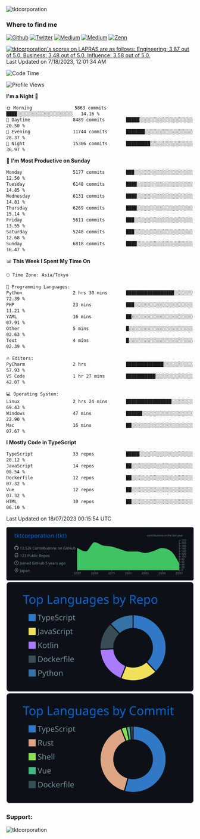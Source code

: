 <p align="left"> <img src="https://komarev.com/ghpvc/?username=tktcorporation&label=Profile%20views&color=0e75b6&style=flat" alt="tktcorporation" /> </p>

<h3>Where to find me</h3>
<p>
<a href="https://github.com/tktcorporation" target="_blank"><img alt="Github" src="https://img.shields.io/badge/GitHub-%2312100E.svg?&style=for-the-badge&logo=Github&logoColor=white" /></a>
<a href="https://twitter.com/tktcorporation" target="_blank"><img alt="Twitter" src="https://img.shields.io/badge/twitter-%231DA1F2.svg?&style=for-the-badge&logo=twitter&logoColor=white" /></a>
<a href="https://www.linkedin.com/in/tktcorporation" target="_blank"><img alt="Medium" src="https://img.shields.io/badge/linkdin-0a66c2.svg?&style=for-the-badge&logo=linkedin&logoColor=white" /></a>
<a href="https://qiita.com/tktcorporation" target="_blank"><img alt="Medium" src="https://img.shields.io/badge/qiita-55C500.svg?&style=for-the-badge&logo=qiita&logoColor=white" /></a>
<a href="https://zenn.dev/tktcorporation" target="_blank"><img alt="Zenn" src="https://img.shields.io/badge/Zenn-3EA8FF.svg?&style=for-the-badge&logo=Zenn&logoColor=white" /></a>
</p>

<!--START_SECTION:lapras-card-->
<p ><a href="https://lapras.com/public/tktcorporation" target="_blank" rel="noopener noreferrer"><img alt="tktcorporation's scores on LAPRAS are as follows: Engineering: 3.87 out of 5.0, Business: 3.48 out of 5.0, Influence: 3.58 out of 5.0." src="https://lapras-card-generator.vercel.app/api/svg?e=3.87&b=3.48&i=3.58&b1=%23232323&b2=%236d6d6d&i1=%23212121&i2=%23818181&l=en" width="300" ></a>  
Last Updated on 7/18/2023, 12:01:34 AM</p>
<!--END_SECTION:lapras-card-->
  
<!--START_SECTION:waka-->
![Code Time](http://img.shields.io/badge/Code%20Time-1%2C078%20hrs%2026%20mins-blue)

![Profile Views](http://img.shields.io/badge/Profile%20Views-1-blue)

**I'm a Night 🦉** 

```text
🌞 Morning                5863 commits        ████░░░░░░░░░░░░░░░░░░░░░   14.16 % 
🌆 Daytime                8489 commits        █████░░░░░░░░░░░░░░░░░░░░   20.50 % 
🌃 Evening                11744 commits       ███████░░░░░░░░░░░░░░░░░░   28.37 % 
🌙 Night                  15306 commits       █████████░░░░░░░░░░░░░░░░   36.97 % 
```
📅 **I'm Most Productive on Sunday** 

```text
Monday                   5177 commits        ███░░░░░░░░░░░░░░░░░░░░░░   12.50 % 
Tuesday                  6148 commits        ████░░░░░░░░░░░░░░░░░░░░░   14.85 % 
Wednesday                6131 commits        ████░░░░░░░░░░░░░░░░░░░░░   14.81 % 
Thursday                 6269 commits        ████░░░░░░░░░░░░░░░░░░░░░   15.14 % 
Friday                   5611 commits        ███░░░░░░░░░░░░░░░░░░░░░░   13.55 % 
Saturday                 5248 commits        ███░░░░░░░░░░░░░░░░░░░░░░   12.68 % 
Sunday                   6818 commits        ████░░░░░░░░░░░░░░░░░░░░░   16.47 % 
```


📊 **This Week I Spent My Time On** 

```text
🕑︎ Time Zone: Asia/Tokyo

💬 Programming Languages: 
Python                   2 hrs 30 mins       ██████████████████░░░░░░░   72.39 % 
PHP                      23 mins             ███░░░░░░░░░░░░░░░░░░░░░░   11.21 % 
YAML                     16 mins             ██░░░░░░░░░░░░░░░░░░░░░░░   07.91 % 
Other                    5 mins              █░░░░░░░░░░░░░░░░░░░░░░░░   02.63 % 
Text                     4 mins              █░░░░░░░░░░░░░░░░░░░░░░░░   02.39 % 

🔥 Editors: 
PyCharm                  2 hrs               ██████████████░░░░░░░░░░░   57.93 % 
VS Code                  1 hr 27 mins        ███████████░░░░░░░░░░░░░░   42.07 % 

💻 Operating System: 
Linux                    2 hrs 24 mins       █████████████████░░░░░░░░   69.43 % 
Windows                  47 mins             ██████░░░░░░░░░░░░░░░░░░░   22.90 % 
Mac                      16 mins             ██░░░░░░░░░░░░░░░░░░░░░░░   07.67 % 
```

**I Mostly Code in TypeScript** 

```text
TypeScript               33 repos            █████░░░░░░░░░░░░░░░░░░░░   20.12 % 
JavaScript               14 repos            ██░░░░░░░░░░░░░░░░░░░░░░░   08.54 % 
Dockerfile               12 repos            ██░░░░░░░░░░░░░░░░░░░░░░░   07.32 % 
Vue                      12 repos            ██░░░░░░░░░░░░░░░░░░░░░░░   07.32 % 
HTML                     10 repos            ██░░░░░░░░░░░░░░░░░░░░░░░   06.10 % 
```




 Last Updated on 18/07/2023 00:15:54 UTC
<!--END_SECTION:waka-->

[![](https://raw.githubusercontent.com/tktcorporation/tktcorporation/master/profile-summary-card-output/github_dark/0-profile-details.svg)](https://github.com/vn7n24fzkq/github-profile-summary-cards)
[![](https://raw.githubusercontent.com/tktcorporation/tktcorporation/master/profile-summary-card-output/github_dark/1-repos-per-language.svg)](https://github.com/vn7n24fzkq/github-profile-summary-cards) [![](https://raw.githubusercontent.com/tktcorporation/tktcorporation/master/profile-summary-card-output/github_dark/2-most-commit-language.svg)](https://github.com/vn7n24fzkq/github-profile-summary-cards)

<h3 align="left">Support:</h3>
<p><a href="https://www.buymeacoffee.com/tktcorporation"> <img align="left" src="https://cdn.buymeacoffee.com/buttons/v2/default-yellow.png" height="50" width="210" alt="tktcorporation" /></a></p><br><br>
